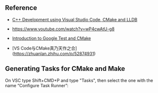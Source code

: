 ## Reference
- [C++ Development using Visual Studio Code, CMake and LLDB](https://medium.com/audelabs/c-development-using-visual-studio-code-cmake-and-lldb-d0f13d38c563)

- https://www.youtube.com/watch?v=wP4cwAtU-g8


- [Introduction to Google Test and CMake](https://www.youtube.com/watch?v=Lp1ifh9TuFI)

- [VS Code与CMake真乃天作之合] (https://zhuanlan.zhihu.com/p/52874931)

## Generating Tasks for CMake and Make
On VSC type Shift+CMD+P and type "Tasks", then select the one with the name “Configure Task Runner”:
